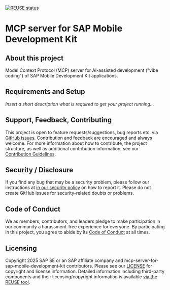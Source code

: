 [![REUSE status](https://api.reuse.software/badge/github.com/SAP/mcp-server-for-sap-mobile-development-kit)](https://api.reuse.software/info/github.com/SAP/mcp-server-for-sap-mobile-development-kit)

# MCP server for SAP Mobile Development Kit

## About this project

Model Context Protocol (MCP) server for AI-assisted development ("vibe coding") of SAP Mobile Development Kit applications.

## Requirements and Setup

*Insert a short description what is required to get your project running...*

## Support, Feedback, Contributing

This project is open to feature requests/suggestions, bug reports etc. via [GitHub issues](https://github.com/SAP/mcp-server-for-sap-mobile-development-kit/issues). Contribution and feedback are encouraged and always welcome. For more information about how to contribute, the project structure, as well as additional contribution information, see our [Contribution Guidelines](CONTRIBUTING.md).

## Security / Disclosure
If you find any bug that may be a security problem, please follow our instructions at [in our security policy](https://github.com/SAP/mcp-server-for-sap-mobile-development-kit/security/policy) on how to report it. Please do not create GitHub issues for security-related doubts or problems.

## Code of Conduct

We as members, contributors, and leaders pledge to make participation in our community a harassment-free experience for everyone. By participating in this project, you agree to abide by its [Code of Conduct](https://github.com/SAP/.github/blob/main/CODE_OF_CONDUCT.md) at all times.

## Licensing

Copyright 2025 SAP SE or an SAP affiliate company and mcp-server-for-sap-mobile-development-kit contributors. Please see our [LICENSE](LICENSE) for copyright and license information. Detailed information including third-party components and their licensing/copyright information is available [via the REUSE tool](https://api.reuse.software/info/github.com/SAP/mcp-server-for-sap-mobile-development-kit).
